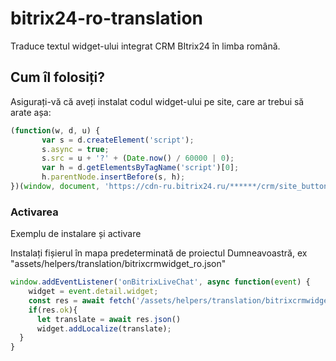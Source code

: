 # bitrix24-ro-translation
Traduce textul widget-ului integrat CRM BItrix24 în limba română.

## Cum îl folosiți?
Asigurați-vă că aveți instalat codul widget-ului pe site, care ar trebui să arate așa:

```javascript
(function(w, d, u) {
       var s = d.createElement('script');
       s.async = true;
       s.src = u + '?' + (Date.now() / 60000 | 0);
       var h = d.getElementsByTagName('script')[0];
       h.parentNode.insertBefore(s, h);
})(window, document, 'https://cdn-ru.bitrix24.ru/******/crm/site_button/loader_4_qd0hps.js');
```
### Activarea

Exemplu de instalare și activare

Instalați fișierul în mapa predeterminată de proiectul Dumneavoastră, ex "assets/helpers/translation/bitrixcrmwidget_ro.json"

```javascript
window.addEventListener('onBitrixLiveChat', async function(event) {
    widget = event.detail.widget;
    const res = await fetch('/assets/helpers/translation/bitrixcrmwidget_ro.json')
    if(res.ok){
      let translate = await res.json()
      widget.addLocalize(translate);
  }
}
```
